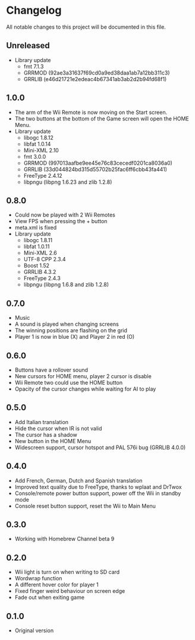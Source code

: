 # Changelog

All notable changes to this project will be documented in this file.

## Unreleased

- Library update
  - fmt 7.1.3
  - GRRMOD (92ae3a31637f69cd0a9ed38daa1ab7a12bb311c3)
  - GRRLIB (e46d21721e2edeac4b67341ab3ab2d2b94fd68f1)

## 1.0.0

- The arm of the Wii Remote is now moving on the Start screen.
- The two buttons at the bottom of the Game screen will open the HOME Menu.
- Library update
  - libogc 1.8.12
  - libfat 1.0.14
  - Mini-XML 2.10
  - fmt 3.0.0
  - GRRMOD (997013aafbe9ee45e76c83cecedf0201ca8036a0)
  - GRRLIB (33d044824bd315d55702b25fac6ff6cbb43fa441)
  - FreeType 2.4.12
  - libpngu (libpng 1.6.23 and zlib 1.2.8)

## 0.8.0

- Could now be played with 2 Wii Remotes
- View FPS when pressing the + button
- meta.xml is fixed
- Library update
  - libogc 1.8.11
  - libfat 1.0.11
  - Mini-XML 2.6
  - UTF-8 CPP 2.3.4
  - Boost 1.52
  - GRRLIB 4.3.2
  - FreeType 2.4.3
  - libpngu (libpng 1.6.8 and zlib 1.2.8)

## 0.7.0

- Music
- A sound is played when changing screens
- The winning positions are flashing on the grid
- Player 1 is now in blue (X) and Player 2 in red (O)

## 0.6.0

- Buttons have a rollover sound
- New cursors for HOME menu, player 2 cursor is disable
- Wii Remote two could use the HOME button
- Opacity of the cursor changes while waiting for AI to play

## 0.5.0

- Add Italian translation
- Hide the cursor when IR is not valid
- The cursor has a shadow
- New button in the HOME Menu
- Widescreen support, cursor hotspot and PAL 576i bug (GRRLIB 4.0.0)

## 0.4.0

- Add French, German, Dutch and Spanish translation
- Improved text quality due to FreeType, thanks to wplaat and DrTwox
- Console/remote power button support, power off the Wii in standby mode
- Console reset button support, reset the Wii to Main Menu

## 0.3.0

- Working with Homebrew Channel beta 9

## 0.2.0

- Wii light is turn on when writing to SD card
- Wordwrap function
- A different hover color for player 1
- Fixed finger weird behaviour on screen edge
- Fade out when exiting game

## 0.1.0

- Original version
